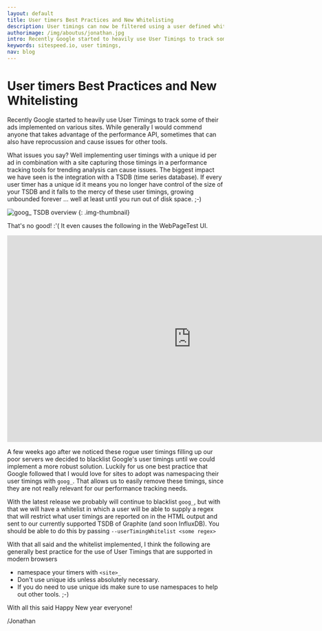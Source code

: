 ```yaml
---
layout: default
title: User timers Best Practices and New Whitelisting
description: User timings can now be filtered using a user defined whitelist
authorimage: /img/aboutus/jonathan.jpg
intro: Recently Google started to heavily use User Timings to track some of their ads implemented on various sites. While generally I would commend anyone that takes advantage of the performance API, sometimes that can also have reprocussion and cause issues for other tools.
keywords: sitespeed.io, user timings,
nav: blog
---
```


# User timers Best Practices and New Whitelisting

Recently Google started to heavily use User Timings to track some of their ads implemented on various sites. While generally I would commend anyone that takes advantage of the performance API, sometimes that can also have reprocussion and cause issues for other tools.

What issues you say? Well implementing user timings with a unique id per ad in combination with a site capturing those timings in a performance tracking tools for trending analysis can cause issues. The biggest impact we have seen is the integration with a TSDB (time series database). If every user timer has a unique id it means you no longer have control of the size of your TSDB and it falls to the mercy of these user timings, growing unbounded forever ... well at least until you run out of disk space. ;-)

![goog_ TSDB overview]({{site.baseurl}}/img/usertimings-goog_.png)
{: .img-thumbnail}


That's no good! :'( It even causes the following in the WebPageTest UI.

<div class="video-container">
<iframe width="853" height="480" src="https://www.youtube.com/embed/R7YHNMvBLSA" frameborder="0" allowfullscreen></iframe>
</div>


A few weeks ago after we noticed these rogue user timings filling up our poor servers we decided to blacklist Google's user timings until we could implement a more robust solution. Luckily for us one best practice that Google followed that I would love for sites to adopt was namespacing their user timings with `goog_`. That allows us to easily remove these timings, since they are not really relevant for our performance tracking needs.

With the latest release we probably will continue to blacklist `goog_`, but with that we will have a whitelist in which a user will be able to supply a regex that will restrict what user timings are reported on in the HTML output and sent to our currently supported TSDB of Graphite (and soon InfluxDB). You should be able to do this by passing `--userTimingWhitelist <some regex>`


With that all said and the whitelist implemented, I think the following are generally best practice for the use of User Timings that are supported in modern browsers

- namespace your timers with `<site>_`
- Don't use unique ids unless absolutely necessary.
- If you do need to use unique ids make sure to use namespaces to help out other tools. ;-)

With all this said Happy New year everyone!

/Jonathan
